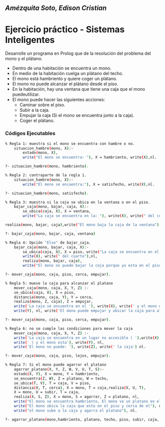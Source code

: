 ##  *Amézquita Soto, Edison Cristian*


# Ejercicio práctico - Sistemas Inteligentes
Desarrolle un programa en Prolog que de la resolución del problema del mono y el plátano.
- Dentro de una habitación se encuentra un mono.
- En medio de la habitación cuelga un plátano del techo.
- El mono está hambriento y quiere coger un plátano.
- El mono no puede alcanzar el plátano desde el piso.
- En la habitación, hay una ventana que tiene una caja que el mono puedeutilizar.
- El mono puede hacer las siguientes acciones:
    - Caminar sobre el piso.
    - Subir a la caja.
    - Empujar la caja (Si el mono se encuentra junto a la caja).
    - Coger el plátano.

### Códigos Ejecutables

    

```sh
% Regla 1: muestra si el mono se encuentra con hambre o no.
	situacion_hambre(mono, X):- 
		estado(mono, X),
		write("El mono se encuentra: "), X = hambriento, write(X),nl.
```

```sh
?- situacion_hambre(mono, hambriento).
```
```sh
% Regla 2: contraparte de la regla 1.
	situacion_hambre(mono, X):-
		write("El mono se encuentra:"), X = satisfecho, write(X),nl.
```
```sh
?- situacion_hambre(mono, satisfecho).
```
```sh
% Regla 3: muestra si la caja se ubica en la ventana o en el piso.
	bajar_caja(mono, bajar, caja, X):- 
		se_ubica(caja, X), X = ventana, 
		write("La caja se encuentra en la: "), write(X), write(" del cuarto"),nl,

realiza(mono, bajar, caja),write("El mono baja la caja de la ventana").
```
```sh
?- bajar_caja(mono, bajar, caja, ventana)
```
```sh
% Regla 4: Opción "Else" de bajar_caja.
	bajar_caja(mono, bajar, caja, X):-
		se_ubica(caja, X), X = piso, write("La caja se encuentra en el: "), 
		write(X), write(" del cuarto"),nl,
		realiza(mono, bajar, caja),
		write("El mono no puede bajar la caja porque ya esta en el piso").
```
```sh
?- mover_caja(mono, caja, piso, cerca, empujar).
```

```sh
% Regla 5: mueve la caja para alcanzar el platano
	mover_caja(mono, caja, X, Y, Z) :-
	se_ubica(caja, X), X = piso,
	distancia(mono, caja, Y), Y = cerca,
	realiza(mono, Z, caja), Z = empujar,
	write('La caja se encuentra en el '), write(X), write(' y el mono esta '), 
	write(Y), nl, write('El mono puede empujar y ubicar la caja para alcanzar el platano').
```
```sh
?- mover_caja(mono, caja, piso, cerca, empujar).
```
```sh
% Regla 6: no se cumple las condiciones para mover la caja
	mover_caja(mono, caja, X, Y, Z) :-
	write('La caja se encuentra en un lugar no accesible ( '),write(X), 
	write(' ) y el mono esta'), write(Y), nl,
	write('El mono no puede: '), write(Z), write(' la caja') nl.
```
```sh
?- mover_caja(mono, caja, piso, lejos, empujar).
```
```sh
% Regla 7: Si el mono puede agarrar el platano
	agarrar_platano(X, Y, Z, W, V, U, T, S):- 
	estado(X, Y), X = mono, Y = hambriento,
	se_encuentra(Z, W), Z = platano, W = techo,
	se_ubica(T, V), T = caja, V = piso,
	distancia(X, T, cerca), X = mono, T = caja,realiza(X, U, T), 
	X = mono, U = subir, T = caja,
	realiza(X, S, Z), X = mono, S = agarrar, Z = platano, nl,
	write("El mono se encuentra hambriento, El mono ve un platano en el techo"),nl,
	write("El mono ubica la caja que esta en el piso y cerca de el"), nl,
	write("el mono sube a la caja y agarra el platano"), nl.
```
```sh
?- agarrar_platano(mono,hambriento, platano, techo, piso, subir, caja, agarrar).
```
